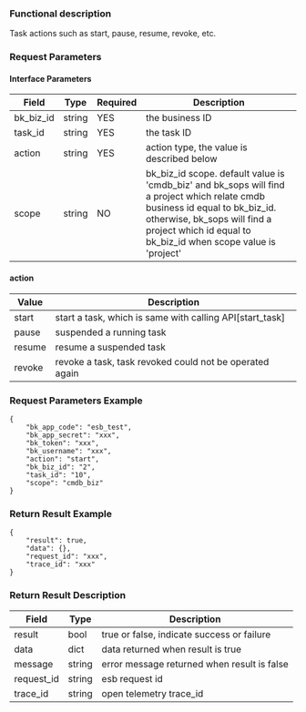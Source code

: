 ### Functional description

Task actions such as start, pause, resume, revoke, etc.

### Request Parameters

#### Interface Parameters

| Field          |  Type       | Required   |  Description             |
|---------------|------------|--------|------------------|
|   bk_biz_id   |   string     |   YES   |  the business ID |
|   task_id     |   string     |   YES   |  the task ID     |
|   action      |   string     |   YES   |  action type, the value is described below |
| scope | string | NO | bk_biz_id scope. default value is 'cmdb_biz' and bk_sops will find a project which relate cmdb business id equal to bk_biz_id. otherwise, bk_sops will find a project which id equal to bk_biz_id when scope value is 'project'|

#### action

| Value        | Description     |
|-----------|----------|
| start     | start a task, which is same with calling API[start_task] |
| pause     | suspended a running task  |
| resume    | resume a suspended task   |
| revoke    | revoke a task, task revoked could not be operated again |

### Request Parameters Example

```
{
    "bk_app_code": "esb_test",
    "bk_app_secret": "xxx",
    "bk_token": "xxx",
    "bk_username": "xxx",
    "action": "start",
    "bk_biz_id": "2",
    "task_id": "10",
    "scope": "cmdb_biz"
}
```

### Return Result Example

```
{
    "result": true,
    "data": {},
    "request_id": "xxx",
    "trace_id": "xxx"
}
```

### Return Result Description

| Field      | Type      | Description      |
|-----------|----------|-----------|
|  result   |    bool    |      true or false, indicate success or failure   |
|  data     |    dict    |      data returned when result is true            |
|  message  |    string  |      error message returned when result is false  |
|  request_id     |    string  | esb request id         |
|  trace_id     |    string  | open telemetry trace_id       |
